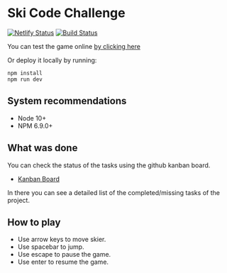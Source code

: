 # Ski Code Challenge

[![Netlify Status](https://api.netlify.com/api/v1/badges/1a9c8de5-fc3d-4904-a5fd-15110abf6ef8/deploy-status)](https://app.netlify.com/sites/sad-lamarr-dde060/deploys)  [![Build Status](https://travis-ci.org/Germanaz0/rinho-ski.svg?branch=master)](https://travis-ci.org/Germanaz0/rinho-ski)

You can test the game online [by clicking here](https://sad-lamarr-dde060.netlify.com/)

Or deploy it locally by running:
```
npm install
npm run dev
```

## System recommendations

 - Node 10+
 - NPM 6.9.0+ 

## What was done

You can check the status of the tasks using the github kanban board.

- [Kanban Board](https://github.com/Germanaz0/rinho-ski/projects/1)

In there you can see a detailed list of the completed/missing tasks of the project.

## How to play

- Use arrow keys to move skier.
- Use spacebar to jump.
- Use escape to pause the game.
- Use enter to resume the game.
